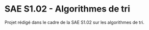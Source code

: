 # SAE S1.02 - Algorithmes de tri
Projet rédigé dans le cadre de la SAE S1.02 sur les algorithmes de tri.
